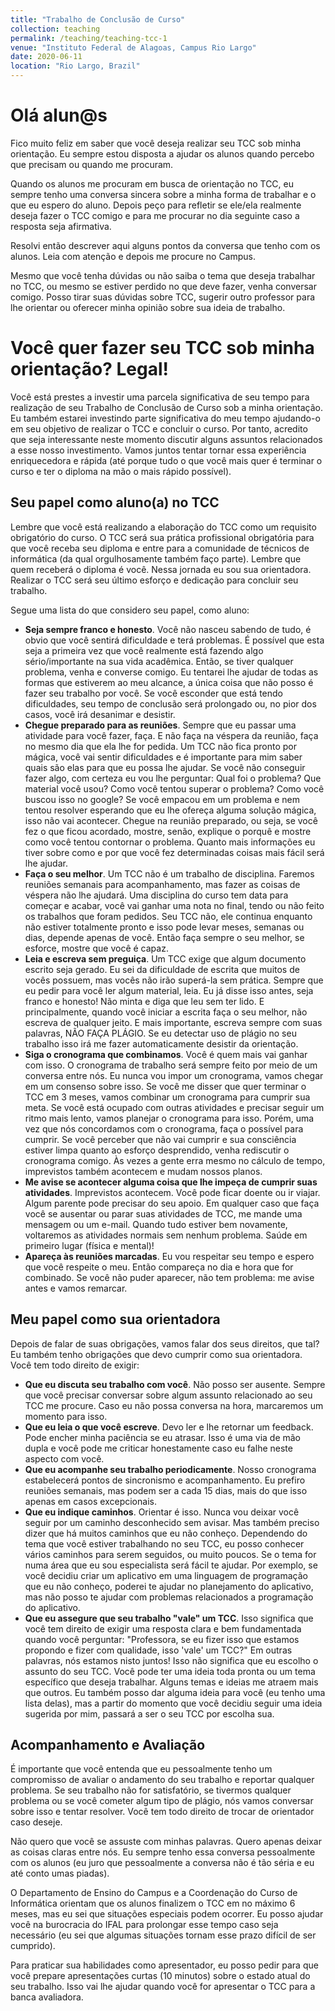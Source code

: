 ```yaml
---
title: "Trabalho de Conclusão de Curso"
collection: teaching
permalink: /teaching/teaching-tcc-1
venue: "Instituto Federal de Alagoas, Campus Rio Largo"
date: 2020-06-11
location: "Rio Largo, Brazil"
---
```


# Olá alun@s
Fico muito feliz em saber que você deseja realizar seu TCC sob minha orientação. Eu sempre estou disposta a ajudar os alunos quando percebo que precisam ou quando me procuram.

Quando os alunos me procuram em busca de orientação no TCC, eu sempre tenho uma conversa sincera sobre a minha forma de trabalhar e o que eu espero do aluno. Depois peço para refletir se ele/ela realmente deseja fazer o TCC comigo e para me procurar no dia seguinte caso a resposta seja afirmativa.

Resolvi então descrever aqui alguns pontos da conversa que tenho com os alunos. Leia com atenção e depois me procure no Campus.

Mesmo que você tenha dúvidas ou não saiba o tema que deseja trabalhar no TCC, ou mesmo se estiver perdido no que deve fazer, venha conversar comigo. Posso tirar suas dúvidas sobre TCC, sugerir outro professor para lhe orientar ou oferecer minha opinião sobre sua ideia de trabalho.

# Você quer fazer seu TCC sob minha orientação? Legal!
Você está prestes a investir uma parcela significativa de seu tempo para realização de seu Trabalho de Conclusão de Curso sob a minha orientação. Eu também estarei investindo parte significativa do meu tempo ajudando-o em seu objetivo de realizar o TCC e concluir o curso. Por tanto, acredito que seja interessante neste momento discutir alguns assuntos relacionados a esse nosso investimento. Vamos juntos tentar tornar essa experiência enriquecedora e rápida (até porque tudo o que você mais quer é terminar o curso e ter o diploma na mão o mais rápido possível).

## Seu papel como aluno(a) no TCC
Lembre que você está realizando a elaboração do TCC como um requisito obrigatório do curso. O TCC será sua prática profissional obrigatória para que você receba seu diploma e entre para a comunidade de técnicos de informática (da qual orgulhosamente também faço parte). Lembre que quem receberá o diploma é você. Nessa jornada eu sou sua orientadora. Realizar o TCC será seu último esforço e dedicação para concluir seu trabalho.

Segue uma lista do que considero seu papel, como aluno:

* **Seja sempre franco e honesto**. Você não nasceu sabendo de tudo, é obvio que você sentirá dificuldade e terá problemas. É possível que esta seja a primeira vez que você realmente está fazendo algo sério/importante na sua vida acadêmica. Então, se tiver qualquer problema, venha e converse comigo. Eu tentarei lhe ajudar de todas as formas que estiverem ao meu alcance, a única coisa que não posso é fazer seu trabalho por você. Se você esconder que está tendo dificuldades, seu tempo de conclusão será prolongado ou, no pior dos casos, você irá desanimar e desistir.
* **Chegue preparado para as reuniões**. Sempre que eu passar uma atividade para você fazer, faça. E não faça na véspera da reunião, faça no mesmo dia que ela lhe for pedida. Um TCC não fica pronto por mágica, você vai sentir dificuldades e é importante para mim saber quais são elas para que eu possa lhe ajudar. Se você não conseguir fazer algo, com certeza eu vou lhe perguntar: Qual foi o problema? Que material você usou? Como você tentou superar o problema? Como você buscou isso no google? Se você empacou em um problema e nem tentou resolver esperando que eu lhe ofereça alguma solução mágica, isso não vai acontecer. Chegue na reunião preparado, ou seja, se você fez o que ficou acordado, mostre, senão, explique o porquê e mostre como você tentou contornar o problema. Quanto mais informações eu tiver sobre como e por que você fez determinadas coisas mais fácil será lhe ajudar.
* **Faça o seu melhor**. Um TCC não é um trabalho de disciplina. Faremos reuniões semanais para acompanhamento, mas fazer as coisas de véspera não lhe ajudará. Uma disciplina do curso tem data para começar e acabar, você vai ganhar uma nota no final, tendo ou não feito os trabalhos que foram pedidos. Seu TCC não, ele continua enquanto não estiver totalmente pronto e isso pode levar meses, semanas ou dias, depende apenas de você. Então faça sempre o seu melhor, se esforce, mostre que você é capaz.
* **Leia e escreva sem preguiça**. Um TCC exige que algum documento escrito seja gerado. Eu sei da dificuldade de escrita que muitos de vocês possuem, mas vocês não irão superá-la sem prática. Sempre que eu pedir para você ler algum material, leia. Eu já disse isso antes, seja franco e honesto! Não minta e diga que leu sem ter lido. E principalmente, quando você iniciar a escrita faça o seu melhor, não escreva de qualquer jeito. E mais importante, escreva sempre com suas palavras, NÃO FAÇA PLÁGIO. Se eu detectar uso de plágio no seu trabalho isso irá me fazer automaticamente desistir da orientação. 
* **Siga o cronograma que combinamos**. Você é quem mais vai ganhar com isso. O cronograma de trabalho será sempre feito por meio de um conversa entre nós. Eu nunca vou impor um cronograma, vamos chegar em um consenso sobre isso. Se você me disser que quer terminar o TCC em 3 meses, vamos combinar um cronograma para cumprir sua meta. Se você está ocupado com outras atividades e precisar seguir um ritmo mais lento, vamos planejar o cronograma para isso. Porém, uma vez que nós concordamos com o cronograma, faça o possível para cumprir. Se você perceber que não vai cumprir e sua consciência estiver limpa quanto ao esforço desprendido, venha rediscutir o cronograma comigo. Às vezes a gente erra mesmo no cálculo de tempo, imprevistos também acontecem e mudam nossos planos.
* **Me avise se acontecer alguma coisa que lhe impeça de cumprir suas atividades**. Imprevistos acontecem. Você pode ficar doente ou ir viajar. Algum parente pode precisar do seu apoio. Em qualquer caso que faça você se ausentar ou parar suas atividades de TCC, me mande uma mensagem ou um e-mail. Quando tudo estiver bem novamente, voltaremos as atividades normais sem nenhum problema. Saúde em primeiro lugar (física e mental)!
* **Apareça às reuniões marcadas**. Eu vou respeitar seu tempo e espero que você respeite o meu. Então compareça no dia e hora que for combinado.  Se você não puder aparecer, não tem problema: me avise antes e vamos remarcar.

## Meu papel como sua orientadora
Depois de falar de suas obrigações, vamos falar dos seus direitos, que tal? Eu também tenho obrigações que devo cumprir como sua orientadora. Você tem todo direito de exigir:

* **Que eu discuta seu trabalho com você**. Não posso ser ausente. Sempre que você precisar conversar sobre algum assunto relacionado ao seu TCC me procure. Caso eu não possa conversa na hora, marcaremos um momento para isso.
* **Que eu leia o que você escreve**. Devo ler e lhe retornar um feedback. Pode encher minha paciência se eu atrasar. Isso é uma via de mão dupla e você pode me criticar honestamente caso eu falhe neste aspecto com você.
* **Que eu acompanhe seu trabalho periodicamente**. Nosso cronograma estabelecerá pontos de sincronismo e acompanhamento. Eu prefiro reuniões semanais, mas podem ser a cada 15 dias, mais do que isso apenas em casos excepcionais.
* **Que eu indique caminhos**. Orientar é isso. Nunca vou deixar você seguir por um caminho desconhecido sem avisar. Mas também preciso dizer que há muitos caminhos que eu não conheço. Dependendo do tema que você estiver trabalhando no seu TCC, eu posso conhecer vários caminhos para serem seguidos, ou muito poucos. Se o tema for numa área que eu sou especialista será fácil te ajudar. Por exemplo, se você decidiu criar um aplicativo em uma linguagem de programação que eu não conheço, poderei te ajudar no planejamento do aplicativo, mas não posso te ajudar com problemas relacionados a programação do aplicativo.
* **Que eu assegure que seu trabalho "vale" um TCC**. Isso significa que você tem direito de exigir uma resposta clara e bem fundamentada quando você perguntar: "Professora, se eu fizer isso que estamos propondo e fizer com qualidade, isso 'vale' um TCC?" Em outras palavras, nós estamos nisto juntos! Isso não significa que eu escolho o assunto do seu TCC. Você pode ter uma ideia toda pronta ou um tema específico que deseja trabalhar. Alguns temas e ideias me atraem mais que outros. Eu também posso dar alguma ideia para você (eu tenho uma lista delas), mas a partir do momento que você decidiu seguir uma ideia sugerida por mim, passará a ser o seu TCC por escolha sua.

## Acompanhamento e Avaliação
É importante que você entenda que eu pessoalmente tenho um compromisso de avaliar o andamento do seu trabalho e reportar qualquer problema. Se seu trabalho não for satisfatório, se tivermos qualquer problema ou se você cometer algum tipo de plágio, nós vamos conversar sobre isso e tentar resolver. Você tem todo direito de trocar de orientador caso deseje.

Não quero que você se assuste com minhas palavras. Quero apenas deixar as coisas claras entre nós. Eu sempre tenho essa conversa pessoalmente com os alunos (eu juro que pessoalmente a conversa não é tão séria e eu até conto umas piadas).

O Departamento de Ensino do Campus e a Coordenação do Curso de Informática orientam que os alunos finalizem o TCC em no máximo 6 meses, mas eu sei que situações especiais podem ocorrer. Eu posso ajudar você na burocracia do IFAL para prolongar esse tempo caso seja necessário (eu sei que algumas situações tornam esse prazo difícil de ser cumprido).

Para praticar sua habilidades como apresentador, eu posso pedir para que você prepare apresentações curtas (10 minutos) sobre o estado atual do seu trabalho. Isso vai lhe ajudar quando você for apresentar o TCC para a banca avaliadora.



